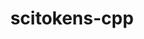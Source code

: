 ---
title: "scitokens-cpp"
layout: cache
categories: [package, develop]
meta: {"compilers": ["gcc@=11.4.0"], "num_specs": 6, "num_specs_by_stack": {"hep": 6, "root": 6}, "oss": ["ubuntu22.04"], "platforms": ["linux"], "stacks": ["hep", "root"], "targets": ["x86_64_v3"], "versions": ["1.1.2"]}
spec_details: [{"compiler": "gcc@=11.4.0", "hash": "a4m6lniyce2fiwpvnoubbshclv73z76s", "os": "ubuntu22.04", "platform": "linux", "size": "-", "stacks": ["hep", "root"], "target": "x86_64_v3", "variants": ["build_system=cmake", "build_type=Release", "cxxstd=11", "generator=make", "~ipo"], "versions": ["1.1.2"]}, {"compiler": "gcc@=11.4.0", "hash": "gcfhwe5ctkuwdwtbqzfysuvopowvr7wy", "os": "ubuntu22.04", "platform": "linux", "size": "-", "stacks": ["hep", "root"], "target": "x86_64_v3", "variants": ["build_system=cmake", "build_type=Release", "cxxstd=11", "generator=make", "~ipo"], "versions": ["1.1.2"]}, {"compiler": "gcc@=11.4.0", "hash": "msq4o4ts2bjh2o4wzwxtnzpivlsgd4da", "os": "ubuntu22.04", "platform": "linux", "size": "-", "stacks": ["hep", "root"], "target": "x86_64_v3", "variants": ["build_system=cmake", "build_type=Release", "cxxstd=11", "generator=make", "~ipo"], "versions": ["1.1.2"]}, {"compiler": "gcc@=11.4.0", "hash": "ua5tdk3zozl3qraa4qc6jvllfp5cm4ye", "os": "ubuntu22.04", "platform": "linux", "size": "-", "stacks": ["hep", "root"], "target": "x86_64_v3", "variants": ["build_system=cmake", "build_type=Release", "cxxstd=11", "generator=make", "~ipo"], "versions": ["1.1.2"]}, {"compiler": "gcc@=11.4.0", "hash": "uadxnnhph3x2zggdov5rpogec2bsjjqc", "os": "ubuntu22.04", "platform": "linux", "size": "-", "stacks": ["hep", "root"], "target": "x86_64_v3", "variants": ["build_system=cmake", "build_type=Release", "cxxstd=11", "generator=make", "~ipo"], "versions": ["1.1.2"]}, {"compiler": "gcc@=11.4.0", "hash": "yqqwyy6jpdpeqmu3yzoxc526rpawkvz5", "os": "ubuntu22.04", "platform": "linux", "size": "-", "stacks": ["hep", "root"], "target": "x86_64_v3", "variants": ["build_system=cmake", "build_type=Release", "cxxstd=11", "generator=make", "~ipo"], "versions": ["1.1.2"]}]
---